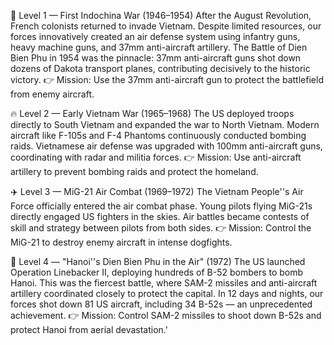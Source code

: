 🧱 Level 1 — First Indochina War (1946–1954)
After the August Revolution, French colonists returned to invade Vietnam. Despite limited resources, our forces innovatively created an air defense system using infantry guns, heavy machine guns, and 37mm anti-aircraft artillery.
The Battle of Dien Bien Phu in 1954 was the pinnacle: 37mm anti-aircraft guns shot down dozens of Dakota transport planes, contributing decisively to the historic victory.
👉 Mission: Use the 37mm anti-aircraft gun to protect the battlefield from enemy aircraft.


🔥 Level 2 — Early Vietnam War (1965–1968)
The US deployed troops directly to South Vietnam and expanded the war to North Vietnam. Modern aircraft like F-105s and F-4 Phantoms continuously conducted bombing raids.
Vietnamese air defense was upgraded with 100mm anti-aircraft guns, coordinating with radar and militia forces.
👉 Mission: Use anti-aircraft artillery to prevent bombing raids and protect the homeland.


✈️ Level 3 — MiG-21 Air Combat (1969–1972)
The Vietnam People''s Air Force officially entered the air combat phase. Young pilots flying MiG-21s directly engaged US fighters in the skies.
Air battles became contests of skill and strategy between pilots from both sides.
👉 Mission: Control the MiG-21 to destroy enemy aircraft in intense dogfights.


🚀 Level 4 — "Hanoi''s Dien Bien Phu in the Air" (1972)
The US launched Operation Linebacker II, deploying hundreds of B-52 bombers to bomb Hanoi. This was the fiercest battle, where SAM-2 missiles and anti-aircraft artillery coordinated closely to protect the capital.
In 12 days and nights, our forces shot down 81 US aircraft, including 34 B-52s — an unprecedented achievement.
👉 Mission: Control SAM-2 missiles to shoot down B-52s and protect Hanoi from aerial devastation.'